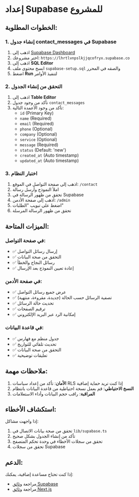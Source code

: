 # إعداد Supabase للمشروع

## الخطوات المطلوبة:

### 1. إنشاء جدول contact_messages في Supabase

1. اذهب إلى [Supabase Dashboard](https://supabase.com/dashboard)
2. اختر مشروعك: `https://lhrtlvnpslkjjqcofryx.supabase.co`
3. اذهب إلى **SQL Editor**
4. انسخ محتوى ملف `supabase-setup.sql` والصقه في المحرر
5. اضغط **Run** لتنفيذ الأوامر

### 2. التحقق من إنشاء الجدول

1. اذهب إلى **Table Editor**
2. تأكد من وجود جدول `contact_messages`
3. تأكد من وجود الأعمدة التالية:
   - `id` (Primary Key)
   - `name` (Required)
   - `email` (Required)
   - `phone` (Optional)
   - `company` (Optional)
   - `service` (Optional)
   - `message` (Required)
   - `status` (Default: 'new')
   - `created_at` (Auto timestamp)
   - `updated_at` (Auto timestamp)

### 3. اختبار النظام

1. اذهب إلى صفحة التواصل في الموقع: `/contact`
2. املأ النموذج وأرسل رسالة
3. تحقق من ظهور الرسالة في Supabase
4. اذهب إلى صفحة الأدمن: `/admin`
5. اضغط على تبويب "الطلبات"
6. تحقق من ظهور الرسالة المرسلة

## الميزات المتاحة:

### في صفحة التواصل:
- ✅ إرسال رسائل التواصل
- ✅ التحقق من صحة البيانات
- ✅ رسائل النجاح والخطأ
- ✅ إعادة تعيين النموذج بعد الإرسال

### في صفحة الأدمن:
- ✅ عرض جميع رسائل التواصل
- ✅ تصفية الرسائل حسب الحالة (جديدة، مقروءة، منتهية)
- ✅ تحديث حالة الرسائل
- ✅ ترقيم الصفحات
- ✅ إمكانية الرد عبر البريد الإلكتروني

### في قاعدة البيانات:
- ✅ جدول منظم مع فهارس
- ✅ تحديث تلقائي للتواريخ
- ✅ التحقق من صحة البيانات
- ✅ تعليقات توضيحية

## ملاحظات مهمة:

1. **الأمان**: تأكد من إعداد سياسات RLS إذا كنت تريد حماية إضافية
2. **النسخ الاحتياطي**: قم بعمل نسخة احتياطية من قاعدة البيانات بانتظام
3. **المراقبة**: راقب حجم البيانات وأداء الاستعلامات

## استكشاف الأخطاء:

إذا واجهت مشاكل:

1. تحقق من صحة بيانات الاتصال في `lib/supabase.ts`
2. تأكد من إنشاء الجدول بشكل صحيح
3. تحقق من سجلات الأخطاء في وحدة تحكم المتصفح
4. تحقق من سجلات Supabase

## الدعم:

إذا كنت تحتاج مساعدة إضافية، يمكنك:
- مراجعة [وثائق Supabase](https://supabase.com/docs)
- مراجعة [وثائق Next.js](https://nextjs.org/docs)
